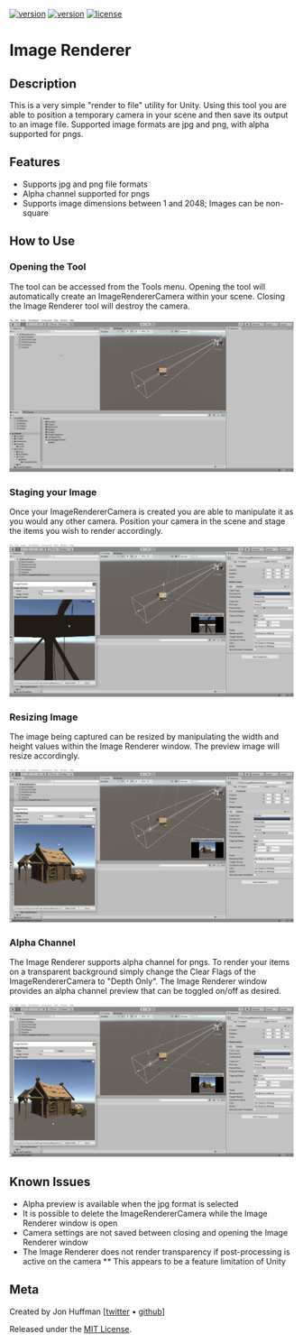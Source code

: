 [![version](https://img.shields.io/badge/package-download-brightgreen.svg)](./Binaries/ImageRenderer_v0.1.unitypackage)
[![version](https://img.shields.io/badge/version-v1.0-blue.svg)](https://github.com/jonHuffman/UnityImageRenderer)
[![license](https://img.shields.io/badge/license-MIT-red.svg)](./LICENSE)
# Image Renderer
## Description
This is a very simple "render to file" utility for Unity. Using this tool you are able to position a temporary camera in your scene and then save its output to an image file. Supported image formats are jpg and png, with alpha supported for pngs.

## Features
* Supports jpg and png file formats
* Alpha channel supported for pngs
* Supports image dimensions between 1 and 2048; Images can be non-square

## How to Use
### Opening the Tool
The tool can be accessed from the Tools menu. Opening the tool will automatically create an ImageRendererCamera within your scene. Closing the Image Renderer tool will destroy the camera.

![](./README/OpenCloseWindow.gif)

### Staging your Image
Once your ImageRendererCamera is created you are able to manipulate it as you would any other camera. Position your camera in the scene and stage the items you wish to render accordingly.

![](./README/PositioningCamera.gif)

### Resizing Image
The image being captured can be resized by manipulating the width and height values within the Image Renderer window. The preview image will resize accordingly.

![](./README/ResizingImage.gif)

### Alpha Channel
The Image Renderer supports alpha channel for pngs. To render your items on a transparent background simply change the Clear Flags of the ImageRendererCamera to "Depth Only". The Image Renderer window provides an alpha channel preview that can be toggled on/off as desired.

![](./README/AlphaPreview.gif)

## Known Issues
* Alpha preview is available when the jpg format is selected
* It is possible to delete the ImageRendererCamera while the Image Renderer window is open
* Camera settings are not saved between closing and opening the Image Renderer window
* The Image Renderer does not render transparency if post-processing is active on the camera
** This appears to be a feature limitation of Unity

## Meta
Created by Jon Huffman [[twitter](https://twitter.com/AtticusMarkane) &bull; [github](https://github.com/jonHuffman)]

Released under the [MIT License](http://www.opensource.org/licenses/mit-license.php).